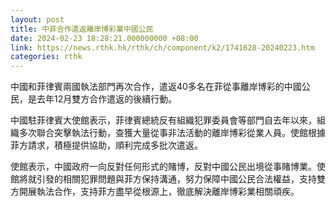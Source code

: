 ```yaml
---
layout: post
title: 中菲合作遣返離岸博彩業中國公民
date: 2024-02-23 18:28:21.000000000 +08:00
link: https://news.rthk.hk/rthk/ch/component/k2/1741628-20240223.htm
categories: rthk
---
```


中國和菲律賓兩國執法部門再次合作，遣返40多名在菲從事離岸博彩的中國公民，是去年12月雙方合作遣返的後續行動。

中國駐菲律賓大使館表示，菲律賓總統反有組織犯罪委員會等部門自去年以來，組織多次聯合突擊執法行動，查獲大量從事非法活動的離岸博彩從業人員。使館根據菲方請求，積極提供協助，順利完成多批次遣返。

使館表示，中國政府一向反對任何形式的賭博，反對中國公民出境從事賭博業。使館將就引發的相關犯罪問題與菲方保持溝通，努力保障中國公民合法權益，支持雙方開展執法合作，支持菲方盡早從根源上，徹底解決離岸博彩業相關頑疾。
